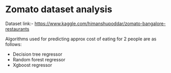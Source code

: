 # Zomato dataset analysis

Dataset link:- https://www.kaggle.com/himanshupoddar/zomato-bangalore-restaurants

Algorithms used for predicting approx cost of eating for 2 people are as follows:
* Decision tree regressor
* Random forest regressor
* Xgboost regressor


